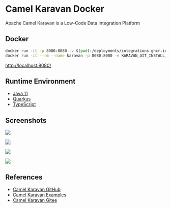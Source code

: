 # Camel Karavan Docker

Apache Camel Karavan is a Low-Code Data Integration Platform

## Docker
```sh
docker run -it -p 8080:8080 -v $(pwd):/deployments/integrations ghcr.io/apache/camel-karavan:latest
docker run -it --rm --name karavan -p 8080:8080 -e KARAVAN_GIT_INSTALL_GITEA=true -e KARAVAN_IMAGE_REGISTRY_INSTALL=true ghcr.io/apache/camel-karavan
```
[http://localhost:8080/](http://localhost:8080/)

## Runtime Environment
- [Java 11](https://openjdk.java.net/projects/jdk/11/)
- [Quarkus](https://quarkus.io/)
- [TypeScript](https://www.typescriptlang.org/)

## Screenshots
![](https://gitee.com/mirrors_apache/camel-karavan/raw/main/images/karavan-clouds-large.png)

![](https://gitee.com/mirrors_apache/camel-karavan/raw/3.18.4/images/karavan-about.png)

![](https://gitee.com/mirrors_apache/camel-karavan/raw/3.18.4/images/karavan-ipaas-1.png)

![](https://gitee.com/mirrors_apache/camel-karavan/raw/3.18.4/images/karavan-vscode.png)

## References
- [Camel Karavan GitHub](https://github.com/apache/camel-karavan)
- [Camel Karavan Examples](https://github.com/apache/camel-karavan/tree/main/karavan-demo)
- [Camel Karavan Gitee](https://gitee.com/mirrors_apache/camel-karavan)